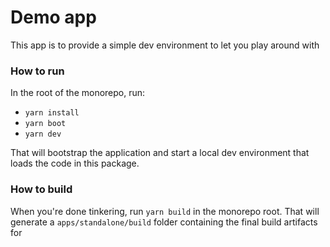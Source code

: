 # Demo app 

This app is to provide a simple dev environment to let you play around with 


### How to run

In the root of the monorepo, run:

- `yarn install`
- `yarn boot`
- `yarn dev`

That will bootstrap the application and start a local dev environment that loads the code in this package.

### How to build

When you're done tinkering, run `yarn build` in the monorepo root. That will generate a `apps/standalone/build` folder
containing the final build artifacts for 
